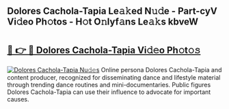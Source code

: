 ## Dolores Cachola-Tapia Le𝚊𝚔ed N𝚞𝚍e - Part-cyV Vi𝚍eo Ph𝚘tos - H𝚘t O𝚗lyf𝚊ns Le𝚊𝚔s kbveW

# <h2><a href="http://hf1zfgo.feru.top/?c=Dolores+Cachola-Tapia">🔗 👉 🔴 Dolores Cachola-Tapia Vi𝚍𝚎o Ph𝚘t𝚘𝚜</a></h2>

[![Dolores Cachola-Tapia Nu𝚍𝚎s](https://i.imgur.com/0TWrTi3.gif)](http://hf1zfgo.feru.top/?c=Dolores+Cachola-Tapia)
Online persona Dolores Cachola-Tapia and content producer, recognized for disseminating dance and lifestyle material through trending dance routines and mini-documentaries. Public figures Dolores Cachola-Tapia can use their influence to advocate for important causes. 
